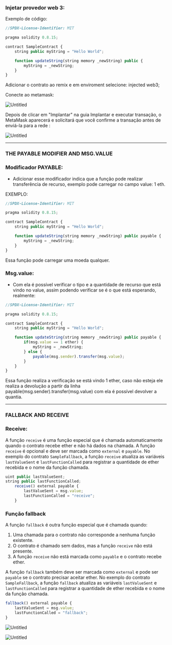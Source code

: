 ### Injetar provedor web 3:

Exemplo de código:

```jsx
//SPDX-License-Identifier: MIT

pragma solidity 0.8.15;

contract SampleContract {
    string public myString = "Hello World";

    function updateString(string memory _newString) public {
        myString = _newString;
    }
}
```

Adicionar o contrato ao remix e em enviroment selecione: injected web3;

Conecte ao metamask:

![Untitled](/images/img1.png)

Depois de clicar em "Implantar" na guia Implantar e executar transação, o MetaMask aparecerá e solicitará que você confirme a transação antes de enviá-la para a rede :

![Untitled](/images/img2.png)

---

### THE PAYABLE MODIFIER AND MSG.VALUE

### Modificador PAYABLE:

- Adicionar esse modificador indica que a função pode realizar transferência de recurso, exemplo pode carregar no campo value: 1 eth.

EXEMPLO:

```jsx
//SPDX-License-Identifier: MIT

pragma solidity 0.8.15;

contract SampleContract {
    string public myString = "Hello World";

    function updateString(string memory _newString) public payable {
        myString = _newString;
    }
}
```

Essa função pode carregar uma moeda qualquer.

### Msg.value:

- Com ela é possível verificar o tipo e a quantidade de recurso que está vindo no value, assim podendo verificar se é o que está esperando, realmente:

```jsx
//SPDX-License-Identifier: MIT

pragma solidity 0.8.15;

contract SampleContract {
    string public myString = "Hello World";

    function updateString(string memory _newString) public payable {
        if(msg.value == 1 ether) {
            myString = _newString;
        } else {
            payable(msg.sender).transfer(msg.value);
        }
    }
}
```

Essa função realiza a verificação se está vindo 1 ether, caso não esteja ele realiza a devolução a partir da linha payable(msg.sender).transfer(msg.value) com ela é possível devolver a  quantia.

---

### FALLBACK AND RECEIVE

### Receive:

A função `receive` é uma função especial que é chamada automaticamente quando o contrato recebe ether e não há dados na chamada. A função `receive` é opcional e deve ser marcada como `external` e `payable`. No exemplo do contrato `SampleFallback`, a função `receive` atualiza as variáveis `lastValueSent` e `lastFunctionCalled` para registrar a quantidade de ether recebida e o nome da função chamada.

```jsx
uint public lastValueSent;
string public lastFunctionCalled;
	receive() external payable {
	    lastValueSent = msg.value;
	    lastFunctionCalled = "receive";
	}

```

### Função fallback

A função `fallback` é outra função especial que é chamada quando:

1. Uma chamada para o contrato não corresponde a nenhuma função existente.
2. O contrato é chamado sem dados, mas a função `receive` não está presente.
3. A função `receive` não está marcada como `payable` e o contrato recebe ether.

A função `fallback` também deve ser marcada como `external` e pode ser `payable` se o contrato precisar aceitar ether. No exemplo do contrato `SampleFallback`, a função `fallback` atualiza as variáveis `lastValueSent` e `lastFunctionCalled` para registrar a quantidade de ether recebida e o nome da função chamada.

```jsx
fallback() external payable {
    lastValueSent = msg.value;
    lastFunctionCalled = "fallback";
}
```

![Untitled](https://prod-files-secure.s3.us-west-2.amazonaws.com/2830c040-a0c1-4902-8558-fdb91bfd042a/c4a10cd6-df5b-430c-b9ac-dd84c324b901/Untitled.png)

![Untitled](https://prod-files-secure.s3.us-west-2.amazonaws.com/2830c040-a0c1-4902-8558-fdb91bfd042a/31266301-29eb-44e8-9b10-2ed9f229b501/Untitled.png)